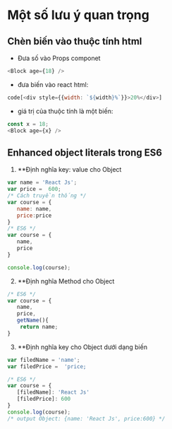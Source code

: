 # Một số lưu ý quan trọng

## Chèn biến vào thuộc tính html
+ Đưa số vào Props componet 
```js
<Block age={18} />
```
+ đưa biến vào react html:
```js
code[<div style={{width: `${width}%`}}>20%</div>]
```
+ giá trị của thuộc tính là một biến:
```js
const x = 18;
<Block age={x} />
```
## Enhanced object literals trong ES6
1. **Định nghĩa key: value cho Object
```js
var name = 'React Js';
var price =  600;
/* Cách truyền thống */
var course = {
   name: name,
   price:price
}
/* ES6 */
var course = {
   name,
   price
}

console.log(course);


```
2. **Định nghĩa Method cho Object

```js
/* ES6 */
var course = {
   name,
   price,
   getName(){
    return name;
}
```

3. **Định nghĩa key cho Object dưới dạng biến

```js
var filedName = 'name';
var filedPrice =  'price;

/* ES6 */
var course = {
   [filedName]: 'React Js'
   [filedPrice]: 600
}
console.log(course);
/* output Object: {name: 'React Js', price:600} */
```
